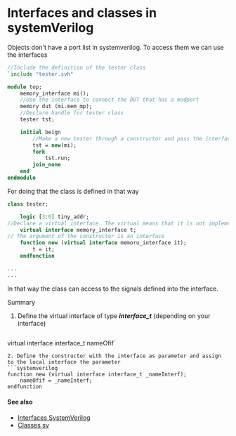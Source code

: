 # Interfaces and classes in systemVerilog

Objects don't have a port list in systemverilog. To access them we can use the interfaces
```systemverilog
//Include the definition of the tester class
`include "tester.svh"

module top;
	memory_interface mi();
	//Use the interface to connect the DUT that has a modport
	memory dut (mi.mem_mp);
	//Declare handle for tester class
	tester tst;

	initial beign
		//Make a new tester through a constructor and pass the interface
		tst = new(mi);
		fork
			tst.run;
		join_none
	end
endmodule
```

For doing that the class is defined in that way

```systemverilog
class tester;

	logic [3:0] tiny_addr;
//Declare a virtual interface. The virtual means that it is not implemented here, but somewhere else. 
	virtual interface memory_interface t;
// The argument of the constructor is an interface
	function new (virtual interface memoru_interface it);
		t = it;
	endfunction

...
...
```

In that way the class can access to the signals defined into the interface.

Summary
1. Define the virtual interface of type ***interface_t*** (depending on your interface)
	```systemverilog
virtual interface interface_t nameOfif`
```
2. Define the constructor with the interface as parameter and assign to the local interface the parameter
```systemverilog
function new (virtual interface interface_t _nameInterf);
	nameOfif = _nameInterf;
endfunction
```

#### See also
- [Interfaces SystemVerilog](interfaces-systemverilog.md)
- [Classes sv](classes-sv.md)